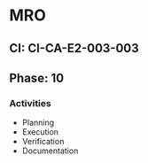 # MRO

## CI: CI-CA-E2-003-003
## Phase: 10

### Activities
- Planning
- Execution
- Verification
- Documentation

